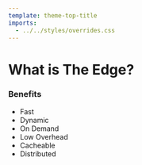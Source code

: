 ```yaml
---
template: theme-top-title
imports:
  - ../../styles/overrides.css
---
```


# What is The Edge?

### Benefits

- Fast
- Dynamic
- On Demand
- Low Overhead
- Cacheable
- Distributed